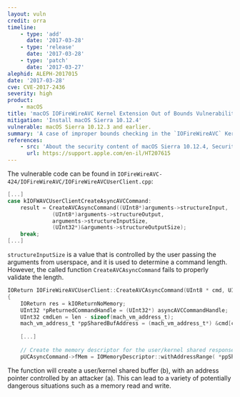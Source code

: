 ```yaml
---
layout: vuln
credit: orra
timeline:
    - type: 'add'
      date: '2017-03-28'
    - type: 'release'
      date: '2017-03-28'
    - type: 'patch'
      date: '2017-03-27'     
alephid: ALEPH-2017015
date: '2017-03-28'      
cve: CVE-2017-2436
severity: high
product: 
    - macOS
title: 'macOS IOFireWireAVC Kernel Extension Out of Bounds Vulnerability'
mitigation: 'Install macOS Sierra 10.12.4'
vulnerable: macOS Sierra 10.12.3 and earlier.
summary: 'A case of improper bounds checking in the `IOFireWireAVC` Kernel Extension.'
references:
    - src: 'About the security content of macOS Sierra 10.12.4, Security Update 2017-001 El Capitan, and Security Update 2017-001 Yosemite'
      url: https://support.apple.com/en-il/HT207615
---
```

The vulnerable code can be found in  `IOFireWireAVC-424/IOFireWireAVC/IOFireWireAVCUserClient.cpp`:
```c
[...]
case kIOFWAVCUserClientCreateAsyncAVCCommand:
	result = CreateAVCAsyncCommand((UInt8*)arguments->structureInput, 
              (UInt8*)arguments->structureOutput, 
			  arguments->structureInputSize, 
			  (UInt32*)&arguments->structureOutputSize);
	break; 
[...]
```
`structureInputSize` is a value that is controlled by the user passing the arguments from userspace, and it is used to determine a command length. However, the called function `CreateAVCAsyncCommand` fails to properly validate the length.

```c
IOReturn IOFireWireAVCUserClient::CreateAVCAsyncCommand(UInt8 * cmd, UInt8 *   asyncAVCCommandHandle, UInt32 len, UInt32 *refSize)
{
	IOReturn res = kIOReturnNoMemory;
	UInt32 *pReturnedCommandHandle = (UInt32*) asyncAVCCommandHandle;
	UInt32 cmdLen = len - sizeof(mach_vm_address_t);                             // decrease len by 8
	mach_vm_address_t *ppSharedBufAddress = (mach_vm_address_t*) &cmd[cmdLen];   // (a) 
				
	[...]
				
	// Create the memory descriptor for the user/kernel shared response buffer
	pUCAsyncCommand->fMem = IOMemoryDescriptor::withAddressRange( *ppSharedBufAddress, 1024, kIODirectionInOut, fTask ) ;  // (b)
```
The function will create a user/kernel shared buffer (b), with an address pointer controlled by an attacker (a). This can lead to a variety of potentially dangerous situations such as a memory read and write.